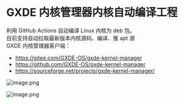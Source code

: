 # GXDE 内核管理器内核自动编译工程
利用 GitHub Actions 自动编译 Linux 内核为 deb 包。  
目前支持自动拉取最新版本内核源码、编译、推 apt 源  
GXDE 内核管理器客户端：
- https://gitee.com/GXDE-OS/gxde-kernel-manager  
- https://github.com/GXDE-OS/gxde-kernel-manager  
- https://sourceforge.net/projects/gxde-kernel-manager/  

![image.png](https://storage.deepin.org/thread/202405120819335429_image.png)

![image.png](https://storage.deepin.org/thread/202405120820175356_image.png)